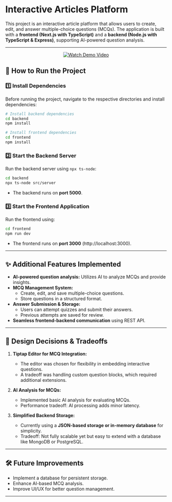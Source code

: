 # **Interactive Articles Platform**

This project is an interactive article platform that allows users to create, edit, and answer multiple-choice questions (MCQs). The application is built with a **frontend (Next.js with TypeScript)** and a **backend (Node.js with TypeScript & Express)**, supporting AI-powered question analysis.

---


<p align="center">
  <a href="https://private-user-images.githubusercontent.com/118787783/413616931-98358b9c-0861-4103-b5d7-7a1659f41e57.mp4?jwt=eyJhbGciOiJIUzI1NiIsInR5cCI6IkpXVCJ9.eyJpc3MiOiJnaXRodWIuY29tIiwiYXVkIjoicmF3LmdpdGh1YnVzZXJjb250ZW50LmNvbSIsImtleSI6ImtleTUiLCJleHAiOjE3Mzk3MTE4NTMsIm5iZiI6MTczOTcxMTU1MywicGF0aCI6Ii8xMTg3ODc3ODMvNDEzNjE2OTMxLTk4MzU4YjljLTA4NjEtNDEwMy1iNWQ3LTdhMTY1OWY0MWU1Ny5tcDQ_WC1BbXotQWxnb3JpdGhtPUFXUzQtSE1BQy1TSEEyNTYmWC1BbXotQ3JlZGVudGlhbD1BS0lBVkNPRFlMU0E1M1BRSzRaQSUyRjIwMjUwMjE2JTJGdXMtZWFzdC0xJTJGczMlMkZhd3M0X3JlcXVlc3QmWC1BbXotRGF0ZT0yMDI1MDIxNlQxMzEyMzNaJlgtQW16LUV4cGlyZXM9MzAwJlgtQW16LVNpZ25hdHVyZT04MWJkYzgyYTIzYWU2NzkyMjJhNTRiNDQ0MzI3ZDRmYjFjNzJhMWMxZTgzODQ2MzNkZTYwMGY5MjA0ODRmZGNjJlgtQW16LVNpZ25lZEhlYWRlcnM9aG9zdCJ9.FmrCob_DpgNK_LTgyDHyBwgOBwx1ARm0_J3KSTZXi2w">
    <img src="https://img.shields.io/badge/🎥 Watch Demo Video-red?style=for-the-badge&logo=video" alt="Watch Demo Video">
  </a>
</p>


## **🚀 How to Run the Project**

### **1️⃣ Install Dependencies**
Before running the project, navigate to the respective directories and install dependencies:

```sh
# Install backend dependencies
cd backend
npm install

# Install frontend dependencies
cd frontend
npm install
```

### **2️⃣ Start the Backend Server**
Run the backend server using `npx ts-node`:

```sh
cd backend
npx ts-node src/server
```
- The backend runs on **port 5000**.

### **3️⃣ Start the Frontend Application**
Run the frontend using:

```sh
cd frontend
npm run dev
```
- The frontend runs on **port 3000** (http://localhost:3000).

---

## **✨ Additional Features Implemented**
- **AI-powered question analysis:** Utilizes AI to analyze MCQs and provide insights.
- **MCQ Management System:**
  - Create, edit, and save multiple-choice questions.
  - Store questions in a structured format.
- **Answer Submission & Storage:**
  - Users can attempt quizzes and submit their answers.
  - Previous attempts are saved for review.
- **Seamless frontend-backend communication** using REST API.

---

## **📌 Design Decisions & Tradeoffs**
1. **Tiptap Editor for MCQ Integration:**  
   - The editor was chosen for flexibility in embedding interactive questions.
   - A tradeoff was handling custom question blocks, which required additional extensions.

2. **AI Analysis for MCQs:**  
   - Implemented basic AI analysis for evaluating MCQs.
   - Performance tradeoff: AI processing adds minor latency.

3. **Simplified Backend Storage:**  
   - Currently using a **JSON-based storage or in-memory database** for simplicity.
   - Tradeoff: Not fully scalable yet but easy to extend with a database like MongoDB or PostgreSQL.

---

## **🛠️ Future Improvements**
- Implement a database for persistent storage.
- Enhance AI-based MCQ analysis.
- Improve UI/UX for better question management.

---



